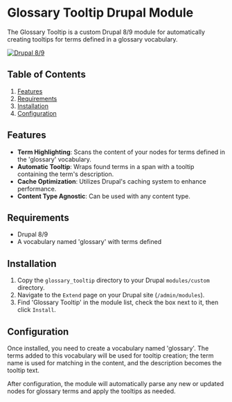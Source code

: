 # Glossary Tooltip Drupal Module

The Glossary Tooltip is a custom Drupal 8/9 module for automatically creating tooltips for terms defined in a glossary vocabulary.

[![Drupal 8/9](https://img.shields.io/badge/Drupal-8/9-blue.svg)](https://www.drupal.org)

## Table of Contents
1. [Features](#features)
2. [Requirements](#requirements)
3. [Installation](#installation)
4. [Configuration](#configuration)

## Features <a name="features"></a>

- **Term Highlighting**: Scans the content of your nodes for terms defined in the 'glossary' vocabulary.
- **Automatic Tooltip**: Wraps found terms in a span with a tooltip containing the term's description.
- **Cache Optimization**: Utilizes Drupal's caching system to enhance performance.
- **Content Type Agnostic**: Can be used with any content type.

## Requirements <a name="requirements"></a>

- Drupal 8/9
- A vocabulary named 'glossary' with terms defined

## Installation <a name="installation"></a>

1. Copy the `glossary_tooltip` directory to your Drupal `modules/custom` directory.
2. Navigate to the `Extend` page on your Drupal site (`/admin/modules`).
3. Find 'Glossary Tooltip' in the module list, check the box next to it, then click `Install`.

## Configuration <a name="configuration"></a>

Once installed, you need to create a vocabulary named 'glossary'. The terms added to this vocabulary will be used for tooltip creation; the term name is used for matching in the content, and the description becomes the tooltip text.

After configuration, the module will automatically parse any new or updated nodes for glossary terms and apply the tooltips as needed.
